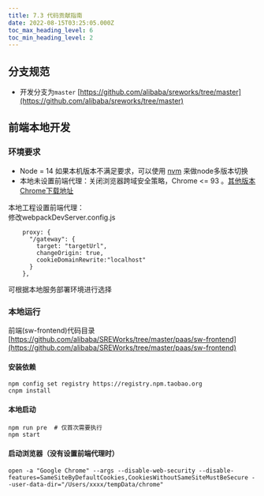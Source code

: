 ```yaml
---
title: 7.3 代码贡献指南
date: 2022-08-15T03:25:05.000Z
toc_max_heading_level: 6
toc_min_heading_level: 2
---
```


<a name="uKYHm"></a>

## 分支规范
- 开发分支为`master` [https://github.com/alibaba/sreworks/tree/master](https://github.com/alibaba/sreworks/tree/master)

<a name="yKUiE"></a>

## 前端本地开发
<a name="h0Fj4"></a>

### 环境要求

- Node = 14  如果本机版本不满足要求，可以使用 [nvm](https://github.com/nvm-sh/nvm) 来做node多版本切换
- 本地未设置前端代理：关闭浏览器跨域安全策略，Chrome <= 93 。[其他版本Chrome下载地址](https://google-chrome.en.uptodown.com/mac/versions)

本地工程设置前端代理：<br />修改webpackDevServer.config.js
```
    proxy: {
      "/gateway": {
        target: "targetUrl",
        changeOrigin: true,
        cookieDomainRewrite:"localhost"
      }
    },
```
可根据本地服务部署环境进行选择

<a name="mwcb0"></a>

### 本地运行
前端(sw-frontend)代码目录 [https://github.com/alibaba/SREWorks/tree/master/paas/sw-frontend](https://github.com/alibaba/SREWorks/tree/master/paas/sw-frontend)
<a name="w58Sg"></a>

#### 安装依赖
```
npm config set registry https://registry.npm.taobao.org
cnpm install 
```

<a name="RuDgz"></a>

#### 本地启动
```shell
npm run pre  # 仅首次需要执行
npm start
```

<a name="jwOAZ"></a>

#### 启动浏览器（没有设置前端代理时）
```shell
open -a "Google Chrome" --args --disable-web-security --disable-features=SameSiteByDefaultCookies,CookiesWithoutSameSiteMustBeSecure --user-data-dir="/Users/xxxx/tempData/chrome"
```
